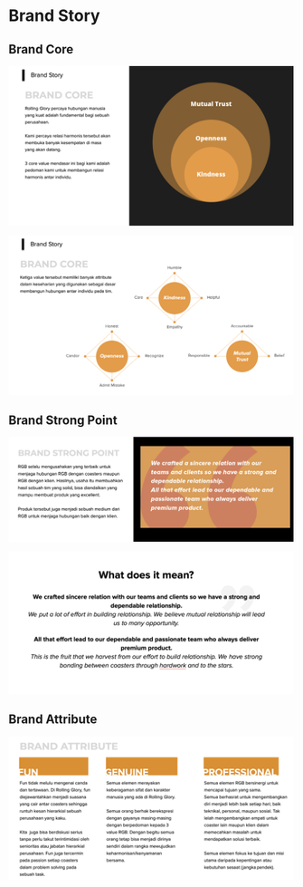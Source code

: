 # Brand Story

## Brand Core

![](.gitbook/assets/screen-shot-2020-11-15-at-19.55.15.png)

![](.gitbook/assets/screen-shot-2020-11-15-at-19.56.10.png)



## Brand Strong Point

![](.gitbook/assets/screen-shot-2020-11-15-at-20.14.07.png)

![](.gitbook/assets/screen-shot-2020-11-15-at-20.12.29.png)

## Brand Attribute

![](.gitbook/assets/screen-shot-2020-11-15-at-20.05.44.png)



